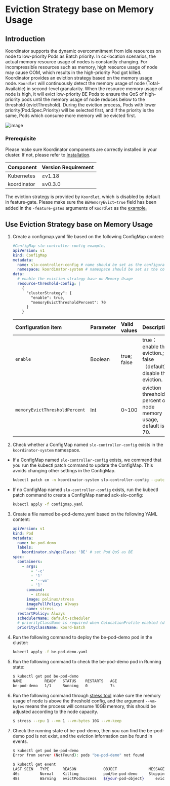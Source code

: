 # Eviction Strategy base on Memory Usage

## Introduction

Koordinator supports the dynamic overcommitment from idle resources on node to low-priority
Pods as Batch priority. In co-location scenarios, the actual memory resource usage of 
nodes is constantly changing. For incompressible resources such as memory, high resource 
usage of node may cause OOM, which results in the high-priority Pod got killed. Koordinator 
provides an eviction strategy based on the memory usage node. `Koordlet` will continuously 
detect the memory usage of node (Total-Available) in second-level granularity. 
When the resource memory usage of node is high, it will evict low-priority BE Pods to 
ensure the QoS of high-priority pods until the memory usage of node reduces below to the 
threshold (evictThreshold). During the eviction process, Pods with lower priority(Pod.Spec.Priority)
will be selected first, and if the priority is the same, Pods which consume more memory will be 
evicted first.


![image](/img/memory-evict.svg)

### Prerequisite
Please make sure Koordinator components are correctly installed in your cluster. If not, please refer to 
[Installation](/docs/installation).

| Component | Version Requirement |
| --- | ------- |
| Kubernetes | ≥v1.18 |
| koordinator | ≥v0.3.0 |

The eviction strategy is provided by `Koordlet`, which is disabled by default in feature-gate.
Please make sure the `BEMemoryEvict=true` field has been added in the `-feature-gates` arguments of `Koordlet`
as the [example](https://github.com/koordinator-sh/charts/blob/main/versions/v1.2.0/templates/koordlet.yaml#L36)。

## Use Eviction Strategy base on Memory Usage

1. Create a configmap.yaml file based on the following ConfigMap content:
   ```yaml
   #ConfigMap slo-controller-config example。
   apiVersion: v1
   kind: ConfigMap
   metadata:
     name: slo-controller-config # name should be set as the configuration of koord-manager, e.g. ack-slo-config 
     namespace: koordinator-system # namespace should be set as the configuration of installation, e.g. kube-system
   data:
     # enable the eviction strategy base on Memory Usage
     resource-threshold-config: |
       {
         "clusterStrategy": {
           "enable": true,
           "memoryEvictThresholdPercent": 70
         }
       }
   ```
   
   | Configuration item | Parameter | Valid values | Description                                                  |
   | :-------------- | :------ | :-------- | :----------------------------------------------------------- |
   | `enable`        | Boolean | true; false | true：enable the eviction.; false（default）：disable the eviction. |
   | `memoryEvictThresholdPercent` | Int     | 0~100      | eviction threshold percent of node memory usage, default is 70. |
   
2. Check whether a ConfigMap named `slo-controller-config` exists in the `koordinator-system` namespace.

  - If a ConfigMap named  `slo-controller-config`  exists, we commend that you run the kubectl patch command to update the ConfigMap. This avoids changing other settings in the ConfigMap.

    ```bash
    kubectl patch cm -n koordinator-system slo-controller-config --patch "$(cat configmap.yaml)"
    ```

  - If no ConfigMap named `slo-controller-config`  exists, run the kubectl patch command to create a ConfigMap named ack-slo-config:

    ```bash
    kubectl apply -f configmap.yaml
    ```
    
3. Create a file named be-pod-demo.yaml based on the following YAML content:

   ```yaml
   apiVersion: v1
   kind: Pod
   metadata:
     name: be-pod-demo
     labels:
       koordinator.sh/qosClass: 'BE' # set Pod QoS as BE
   spec:
     containers:
       - args:
           - '-c'
           - '1'
           - '--vm'
           - '1'
         command:
           - stress
         image: polinux/stress
         imagePullPolicy: Always
         name: stress
     restartPolicy: Always
     schedulerName: default-scheduler
     # priorityClassName is required when ColocationProfile enabled (default).
     priorityClassName: koord-batch
   ```

4. Run the following command to deploy the be-pod-demo pod in the cluster:

   ```bash
   kubectl apply -f be-pod-demo.yaml
   ```
   
5. Run the following command to check the be-pod-demo pod in Running state:

   ```bash
   $ kubectl get pod be-pod-demo
   NAME          READY   STATUS    RESTARTS   AGE
   be-pod-demo   1/1     Running   0          7s
   ```
6. Run the following command through [stress tool](https://linux.die.net/man/1/stress)
make sure the memory usage of node is above the threshold config, and the argument `--vm-bytes`
means the process will consume 10GB memory, this should be adjusted according to the node capacity.

   ```bash
   $ stress --cpu 1 --vm 1 --vm-bytes 10G --vm-keep
   ```

7. Check the running state of be-pod-demo, then you can find the be-pod-demo pod is not exist,
and the eviction information can be found in events.

   ```bash
   $ kubectl get pod be-pod-demo
   Error from server (NotFound): pods "be-pod-demo" not found
   
   $ kubectl get event
   LAST SEEN   TYPE      REASON            OBJECT              MESSAGE
   46s         Normal    Killing           pod/be-pod-demo     Stopping container stress
   48s         Warning   evictPodSuccess   ${your-pod-object}     evict Pod:be-pod-demo, reason: EvictPodByNodeMemoryUsage, message: killAndEvictBEPods for node(${your-node-id}), need to release memory: 8077889699
   ```